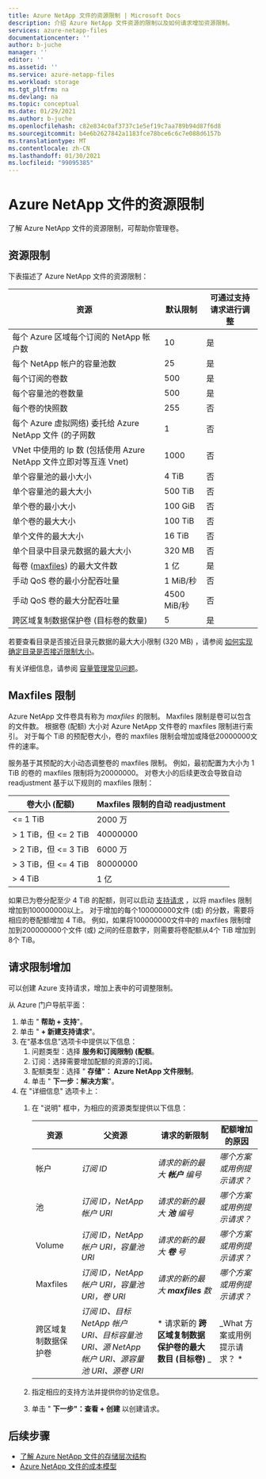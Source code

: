 ```yaml
---
title: Azure NetApp 文件的资源限制 | Microsoft Docs
description: 介绍 Azure NetApp 文件资源的限制以及如何请求增加资源限制。
services: azure-netapp-files
documentationcenter: ''
author: b-juche
manager: ''
editor: ''
ms.assetid: ''
ms.service: azure-netapp-files
ms.workload: storage
ms.tgt_pltfrm: na
ms.devlang: na
ms.topic: conceptual
ms.date: 01/29/2021
ms.author: b-juche
ms.openlocfilehash: c82e834c0af3737c1e5ef19c7aa789b94d87f6d8
ms.sourcegitcommit: b4e6b2627842a1183fce78bce6c6c7e088d6157b
ms.translationtype: MT
ms.contentlocale: zh-CN
ms.lasthandoff: 01/30/2021
ms.locfileid: "99095385"
---
```

# <a name="resource-limits-for-azure-netapp-files"></a>Azure NetApp 文件的资源限制

了解 Azure NetApp 文件的资源限制，可帮助你管理卷。

## <a name="resource-limits"></a>资源限制

下表描述了 Azure NetApp 文件的资源限制：

|  资源  |  默认限制  |  可通过支持请求进行调整  |
|----------------|---------------------|--------------------------------------|
|  每个 Azure 区域每个订阅的 NetApp 帐户数  |  10    |  是   |
|  每个 NetApp 帐户的容量池数   |    25     |   是   |
|  每个订阅的卷数   |    500     |   是   |
|  每个容量池的卷数量     |    500   |    是     |
|  每个卷的快照数       |    255     |    否        |
|  每个 Azure 虚拟网络) 委托给 Azure NetApp 文件 (的子网数    |   1   |    否    |
|  VNet 中使用的 Ip 数 (包括使用 Azure NetApp 文件立即对等互连 Vnet)    |    1000   |    否   |
|  单个容量池的最小大小   |  4 TiB     |    否  |
|  单个容量池的最大大小    |  500 TiB   |   否   |
|  单个卷的最小大小    |    100 GiB    |    否    |
|  单个卷的最大大小     |    100 TiB    |    否    |
|  单个文件的最大大小     |    16 TiB    |    否    |    
|  单个目录中目录元数据的最大大小      |    320 MB    |    否    |    
|  每卷 ([maxfiles](#maxfiles)) 的最大文件数     |    1 亿    |    是    |    
|  手动 QoS 卷的最小分配吞吐量     |    1 MiB/秒   |    否    |    
|  手动 QoS 卷的最大分配吞吐量     |    4500 MiB/秒    |    否    |    
|  跨区域复制数据保护卷 (目标卷的数量)      |    5    |    是    |     

若要查看目录是否接近目录元数据的最大大小限制 (320 MB) ，请参阅 [如何实现确定目录是否接近限制大小](azure-netapp-files-faqs.md#how-do-i-determine-if-a-directory-is-approaching-the-limit-size)。   

有关详细信息，请参阅 [容量管理常见问题](azure-netapp-files-faqs.md#capacity-management-faqs)。

## <a name="maxfiles-limits"></a>Maxfiles 限制 <a name="maxfiles"></a> 

Azure NetApp 文件卷具有称为 *maxfiles* 的限制。 Maxfiles 限制是卷可以包含的文件数。 根据卷 (配额) 大小对 Azure NetApp 文件卷的 maxfiles 限制进行索引。 对于每个 TiB 的预配卷大小，卷的 maxfiles 限制会增加或降低20000000文件的速率。 

服务基于其预配的大小动态调整卷的 maxfiles 限制。 例如，最初配置为大小为 1 TiB 的卷的 maxfiles 限制将为20000000。 对卷大小的后续更改会导致自动 readjustment 基于以下规则的 maxfiles 限制： 

|    卷大小 (配额)      |  Maxfiles 限制的自动 readjustment    |
|----------------------------|-------------------|
|    <= 1 TiB                |    2000 万     |
|    > 1 TiB，但 <= 2 TiB    |    40000000     |
|    > 2 TiB，但 <= 3 TiB    |    6000 万     |
|    > 3 TiB，但 <= 4 TiB    |    80000000     |
|    > 4 TiB                 |    1 亿    |

如果已为卷分配至少 4 TiB 的配额，则可以启动 [支持请求](#limit_increase) ，以将 maxfiles 限制增加到100000000以上。 对于增加的每个100000000文件 (或) 的分数，需要将相应的卷配额增加 4 TiB。  例如，如果将100000000文件中的 maxfiles 限制增加到200000000个文件 (或) 之间的任意数字，则需要将卷配额从4个 TiB 增加到8个 TiB。

## <a name="request-limit-increase"></a>请求限制增加 <a name="limit_increase"></a> 

可以创建 Azure 支持请求，增加上表中的可调整限制。 

从 Azure 门户导航平面： 

1. 单击 " **帮助 + 支持**"。
2. 单击 " **+ 新建支持请求**"。
3. 在“基本信息”选项卡中提供以下信息： 
    1. 问题类型：选择 **服务和订阅限制)  (配额**。
    2. 订阅：选择需要增加配额的资源的订阅。
    3. 配额类型：选择 " **存储"： Azure NetApp 文件限制**。
    4. 单击 " **下一步：解决方案**"。
4. 在 "详细信息" 选项卡上：
    1. 在 "说明" 框中，为相应的资源类型提供以下信息：

        |  资源  |    父资源      |    请求的新限制     |    配额增加的原因       |
        |----------------|------------------------------|---------------------------------|------------------------------------------|
        |  帐户 |  *订阅 ID*   |  *请求的新的最大 **帐户** 编号*    |  *哪个方案或用例提示请求？*  |
        |  池    |  *订阅 ID，NetApp 帐户 URI*  |  *请求的新的最大 **池** 编号*   |  *哪个方案或用例提示请求？*  |
        |  Volume  |  *订阅 ID，NetApp 帐户 URI，容量池 URI*   |  *请求的新的最大 **卷** 号*     |  *哪个方案或用例提示请求？*  |
        |  Maxfiles  |  *订阅 ID，NetApp 帐户 URI，容量池 URI，卷 URI*   |  *请求的新的最大 **maxfiles** 数*     |  *哪个方案或用例提示请求？*  |    
        |  跨区域复制数据保护卷  |  *订阅 ID、目标 NetApp 帐户 URI、目标容量池 URI、源 NetApp 帐户 URI、源容量池 URI、源卷 URI*   |  * 请求新的 **跨区域复制数据保护卷的最大数目 (目标卷)** _     |  _What 方案或用例提示请求？ *  |    

    2. 指定相应的支持方法并提供你的协定信息。

    3. 单击 " **下一步"：查看 + 创建** 以创建请求。 


## <a name="next-steps"></a>后续步骤  

- [了解 Azure NetApp 文件的存储层次结构](azure-netapp-files-understand-storage-hierarchy.md)
- [Azure NetApp 文件的成本模型](azure-netapp-files-cost-model.md)
